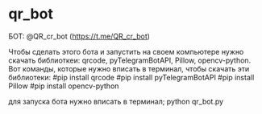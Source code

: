 # qr_bot
БОТ:
@QR_cr_bot (https://t.me/QR_cr_bot)


Чтобы сделать этого бота и запустить на своем компьютере нужно скачать библиоткеи: qrcode, pyTelegramBotAPI, Pillow, opencv-python.
Вот команды, которые нужно вписать в терминал, чтобы скачать эти библиотеки:
#pip install qrcode
#pip install pyTelegramBotAPI
#pip install Pillow
#pip install opencv-python

для запуска бота нужно вписать в терминал;
python qr_bot.py  

